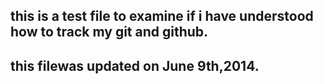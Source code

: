 ## this is a test file to examine if i have understood how to track my git and github.

## this filewas updated on June 9th,2014.


